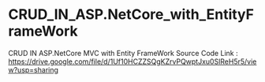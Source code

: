 # CRUD_IN_ASP.NetCore_with_EntityFrameWork
CRUD IN ASP.NetCore MVC with Entity FrameWork
Source Code Link : https://drive.google.com/file/d/1Uf10HCZZSQgKZrvPQwptJxu0SlReH5r5/view?usp=sharing
